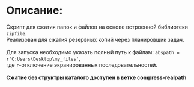 # Описание:
Скрипт для сжатия папок и файлов на основе встроенной библиотеки `zipfile`.<br/>
Реализован для сжатия резервных копий через планировщик задач. <br/><br/>
Для запуска необходимо указать полный путь к файлам: `abspath = r'C:Users\Desktop\my_files'`, <br/> где `r`-отключение экранированных последовательностей. <br/><br/>
**Сжатие без структры каталого доступен в ветке compress-realpath** 
